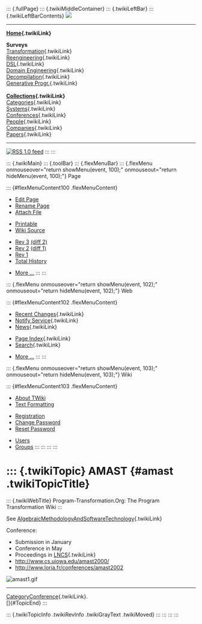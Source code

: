 ::: {.fullPage}
::: {.twikiMiddleContainer}
::: {.twikiLeftBar}
::: {.twikiLeftBarContents}
![](../pub/transformation.gif)

------------------------------------------------------------------------

**[Home](WebHome){.twikiLink}**

**Surveys**\
[Transformation](ProgramTransformation){.twikiLink}\
[Reengineering](ReengineeringWiki){.twikiLink}\
[DSL](DomainSpecificLanguages){.twikiLink}\
[Domain Engineering](DomainEngineering){.twikiLink}\
[Decompilation](DeCompilation){.twikiLink}\
[Generative Progr.](GenerativeProgrammingWiki){.twikiLink}\
\
**[Collections](CategoryCollection){.twikiLink}**\
[Categories](CategoryCategory){.twikiLink}\
[Systems](TransformationSystems){.twikiLink}\
[Conferences](TransformationConferences){.twikiLink}\
[People](TransformationPeople){.twikiLink}\
[Companies](TransformationCompanies){.twikiLink}\
[Papers](CategoryPaper){.twikiLink}

------------------------------------------------------------------------

[![](../pub/rss.gif "RSS 1.0 feed")](WebRss@skin=rss)
:::
:::

::: {.twikiMain}
::: {.toolBar}
::: {.flexMenuBar}
::: {.flexMenu onmouseover="return showMenu(event, 100);" onmouseout="return hideMenu(event, 100);"}
Page

::: {#flexMenuContent100 .flexMenuContent}
-   [Edit
    Page](http://www.program-transformation.org/edit/Transform/AMAST?t=1536826341)
-   [Rename
    Page](http://www.program-transformation.org/rename/Transform/AMAST)
-   [Attach
    File](http://www.program-transformation.org/attach/Transform/AMAST)

<!-- -->

-   [Printable](http://www.program-transformation.org/view/Transform/AMAST?skin=print.pattern)
-   [Wiki
    Source](http://www.program-transformation.org/view/Transform/AMAST?skin=text&raw=on&contenttype=text/plain)

<!-- -->

-   [Rev
    3](http://www.program-transformation.org/view/Transform/AMAST?rev=1.3)
    [(diff 2)](http://www.program-transformation.org/rdiff/Transform/AMAST?rev1=1.3&rev2=1.2)
-   [Rev
    2](http://www.program-transformation.org/view/Transform/AMAST?rev=1.2)
    [(diff 1)](http://www.program-transformation.org/rdiff/Transform/AMAST?rev1=1.2&rev2=1.1)
-   [Rev
    1](http://www.program-transformation.org/view/Transform/AMAST?rev=1.1)
-   [Total
    History](http://www.program-transformation.org/rdiff/Transform/AMAST)

<!-- -->

-   [More
    \...](http://www.program-transformation.org/oops/Transform/AMAST?template=oopsmore&param1=1.3&param2=1.3)
:::
:::

::: {.flexMenu onmouseover="return showMenu(event, 102);" onmouseout="return hideMenu(event, 102);"}
Web

::: {#flexMenuContent102 .flexMenuContent}
-   [Recent Changes](WebChanges){.twikiLink}
-   [Notify Service](WebNotify){.twikiLink}
-   [News](WebNews){.twikiLink}

<!-- -->

-   [Page Index](WebIndex){.twikiLink}
-   [Search](WebSearch){.twikiLink}

<!-- -->

-   [More
    \...](http://www.program-transformation.org/oops/Transform/AMAST?template=oopsmore&param1=1.3&param2=1.3)
:::
:::

::: {.flexMenu onmouseover="return showMenu(event, 103);" onmouseout="return hideMenu(event, 103);"}
Wiki

::: {#flexMenuContent103 .flexMenuContent}
-   [About
    TWiki](http://www.program-transformation.org/view/TWiki/WebHome)
-   [Text
    Formatting](http://www.program-transformation.org/view/TWiki/TextFormattingRules)

<!-- -->

-   [Registration](http://www.program-transformation.org/view/TWiki/TWikiRegistration)
-   [Change
    Password](http://www.program-transformation.org/view/TWiki/ChangePassword)
-   [Reset
    Password](http://www.program-transformation.org/view/TWiki/ResetPassword)

<!-- -->

-   [Users](http://www.program-transformation.org/view/Main/TWikiUsers)
-   [Groups](http://www.program-transformation.org/view/Main/TWikiGroups)
:::
:::
:::
:::

::: {.twikiTopic}
AMAST {#amast .twikiTopicTitle}
=====

::: {.twikiWebTitle}
Program-Transformation.Org: The Program Transformation Wiki
:::

See
[AlgebraicMethodologyAndSoftwareTechnology](AlgebraicMethodologyAndSoftwareTechnology){.twikiLink}

Conference:

-   Submission in January
-   Conference in May
-   Proceedings in [LNCS](LNCS){.twikiLink}
-   <http://www.cs.uiowa.edu/amast2000/>
-   <http://www.loria.fr/conferences/amast2002>

![amast1.gif](http://www.cs.uiowa.edu/amast2000/amast1.gif)

------------------------------------------------------------------------

[CategoryConference](CategoryConference){.twikiLink}.\
[]{#TopicEnd}
:::

::: {.twikiTopicInfo .twikiRevInfo .twikiGrayText .twikiMoved}
:::
:::
:::
:::

